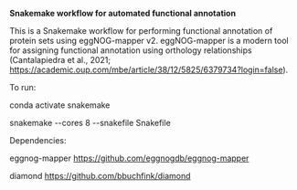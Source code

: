 **Snakemake workflow for automated functional annotation**

This is a Snakemake workflow for performing functional annotation of protein sets using eggNOG-mapper v2.
eggNOG-mapper is a modern tool for assigning functional annotation using orthology relationships  (Cantalapiedra et al., 2021; https://academic.oup.com/mbe/article/38/12/5825/6379734?login=false).

To run:

conda activate snakemake

snakemake --cores 8 --snakefile Snakefile

Dependencies:

eggnog-mapper
https://github.com/eggnogdb/eggnog-mapper

diamond
https://github.com/bbuchfink/diamond

